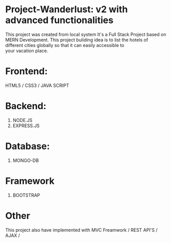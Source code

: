 # Project-Wanderlust: v2 with advanced functionalities

 This project was created from local system
 It's a Full Stack Project based on MERN Development.  This project buliding idea is to list the hotels of different cities globally so that it can easily accessible to    
 your vacation place.
 
#  Frontend:
 HTML5 / CSS3 / JAVA SCRIPT

# Backend:
1. NODE.JS
2. EXPRESS.JS

# Database:
1. MONGO-DB

# Framework
1. BOOTSTRAP

# Other
  This project also have implemented with  MVC Freamwork / REST API'S / AJAX / 


